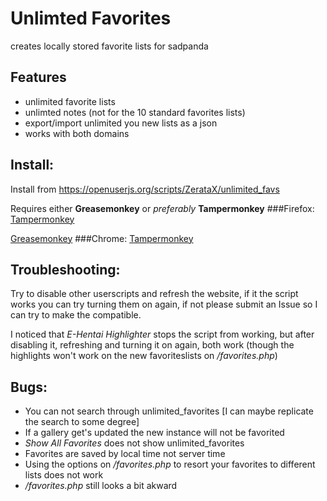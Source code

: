 # Unlimted Favorites
creates locally stored favorite lists for sadpanda

## Features

- unlimited favorite lists
- unlimted notes (not for the 10 standard favorites lists)
- export/import unlimited you new lists as a json
- works with both domains

## Install:
Install from https://openuserjs.org/scripts/ZerataX/unlimited_favs

Requires either **Greasemonkey** or *preferably* **Tampermonkey**
###Firefox:
[Tampermonkey](https://addons.mozilla.org/de/firefox/addon/tampermonkey/)

[Greasemonkey](https://addons.mozilla.org/de/firefox/addon/greasemonkey/)
###Chrome:
[Tampermonkey](https://chrome.google.com/webstore/detail/tampermonkey/dhdgffkkebhmkfjojejmpbldmpobfkfo?hl=de)

## Troubleshooting:

Try to disable other userscripts and refresh the website, if it the script works you can try turning them on again, if not please submit an Issue so I can try to make the compatible.

I noticed that *E-Hentai  Highlighter* stops the script from working, but after disabling it, refreshing and turning it on again, both work (though the highlights won't work on the new favoriteslists on */favorites.php*)

## Bugs:

- You can not search through unlimited_favorites [I can maybe replicate the search to some degree]
- If a gallery get's updated the new instance will not be favorited
- *Show All Favorites* does not show unlimited_favorites
- Favorites are saved by local time not server time
- Using the options on */favorites.php* to resort your favorites to different lists does not work
- */favorites.php* still looks a bit akward
